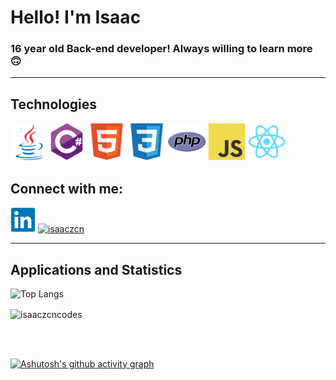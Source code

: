 # Hello! I'm Isaac
### 16 year old Back-end developer! Always willing to learn more 🙃

---

## Technologies

<img src="https://raw.githubusercontent.com/devicons/devicon/master/icons/java/java-original.svg" alt="Java" width="60" height="60"><img src="https://raw.githubusercontent.com/devicons/devicon/master/icons/csharp/csharp-original.svg" alt="C#" width="60" height="60">
<img src="https://raw.githubusercontent.com/devicons/devicon/master/icons/html5/html5-original.svg" alt="HTML5" width="60" height="60"> 
<img src="https://raw.githubusercontent.com/devicons/devicon/master/icons/css3/css3-original.svg" alt="CSS3" width="60" height="60">
<img src="https://raw.githubusercontent.com/devicons/devicon/master/icons/php/php-original.svg" alt="Php" width="60" height="60">
<img src="https://raw.githubusercontent.com/devicons/devicon/master/icons/javascript/javascript-original.svg" alt="JavaScript" width="60" height="60">
<img src="https://raw.githubusercontent.com/devicons/devicon/master/icons/react/react-original.svg" alt="React" width="60" height="60">
<!-- <img src="https://raw.githubusercontent.com/devicons/devicon/master/icons/mysql/mysql-original.svg" alt="MySQL" width="60" height="60"> -->

## Connect with me:

<a href="https://www.linkedin.com/in/isaac-josé-ferreira-da-silva-882857359/" target="_blank"><img src="https://raw.githubusercontent.com/devicons/devicon/master/icons/linkedin/linkedin-original.svg" alt="LinkedIn" width="40" height="40"></a>
<a href="https://instagram.com//isaaczcn/" target="blank"><img src="https://raw.githubusercontent.com/rahuldkjain/github-profile-readme-generator/master/src/images/icons/Social/instagram.svg" alt="isaaczcn" width="50" height="40"/></a>

---
## Applications and Statistics

<p>
  
  ![Top Langs](https://github-readme-stats.vercel.app/api/top-langs/?username=isaaczcncodes&layout=compact&theme=dark)
  
  <img align="center" src="https://github-readme-stats.vercel.app/api?username=isaaczcncodes&show_icons=true&locale=en&theme=dark" alt="isaaczcncodes"/>
</p>

<br><br>


[![Ashutosh's github activity graph](https://github-readme-activity-graph.vercel.app/graph?username=isaaczcncodes&bg_color=00000&color=A491DF&line=3452B2&point=3761E8&area=true&hide_border=true)](https://github.com/ashutosh00710/github-readme-activity-graph)
